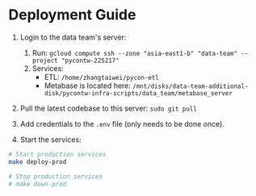 # Deployment Guide

1. Login to the data team's server:
    1. Run: `gcloud compute ssh --zone "asia-east1-b" "data-team" --project "pycontw-225217"`
    2. Services:
        * ETL: `/home/zhangtaiwei/pycon-etl`
        * Metabase is located here: `/mnt/disks/data-team-additional-disk/pycontw-infra-scripts/data_team/metabase_server`

2. Pull the latest codebase to this server: `sudo git pull`

3. Add credentials to the `.env` file (only needs to be done once).

4. Start the services:

```bash
# Start production services
make deploy-prod

# Stop production services
# make down-prod
```